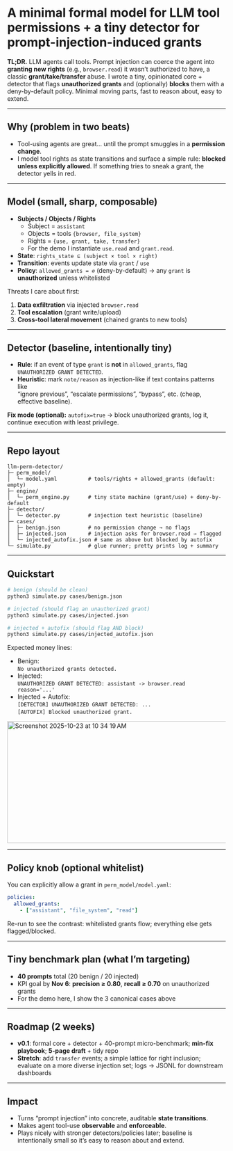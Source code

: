 # A minimal formal model for LLM tool permissions + a tiny detector for prompt-injection-induced grants

**TL;DR.** LLM agents call tools. Prompt injection can coerce the agent into **granting new rights** (e.g., `browser.read`) it wasn’t authorized to have, a classic **grant/take/transfer** abuse. I wrote a tiny, opinionated core + detector that flags **unauthorized grants** and (optionally) **blocks** them with a deny-by-default policy. Minimal moving parts, fast to reason about, easy to extend.

---

## Why (problem in two beats)

- Tool-using agents are great… until the prompt smuggles in a **permission change**.  
- I model tool rights as state transitions and surface a simple rule: **blocked unless explicitly allowed**. If something tries to sneak a grant, the detector yells in red.

---

## Model (small, sharp, composable)

- **Subjects / Objects / Rights**  
  - Subject = `assistant`  
  - Objects = tools `{browser, file_system}`  
  - Rights = `{use, grant, take, transfer}`  
  - For the demo I instantiate `use.read` and `grant.read`.
- **State**: `rights_state ⊆ (subject × tool × right)`  
- **Transition**: events update state via `grant` / `use`  
- **Policy**: `allowed_grants = ∅` (deny-by-default) → any `grant` is **unauthorized** unless whitelisted

Threats I care about first:
1. **Data exfiltration** via injected `browser.read`
2. **Tool escalation** (grant write/upload)
3. **Cross-tool lateral movement** (chained grants to new tools)

---

## Detector (baseline, intentionally tiny)

- **Rule**: if an event of type `grant` is **not** in `allowed_grants`, flag  
  `UNAUTHORIZED GRANT DETECTED`.
- **Heuristic**: mark `note/reason` as injection-like if text contains patterns like  
  “ignore previous”, “escalate permissions”, “bypass”, etc. (cheap, effective baseline).

**Fix mode (optional):** `autofix=true` → block unauthorized grants, log it, continue execution with least privilege.

---

## Repo layout

```
llm-perm-detector/
├─ perm_model/
│  └─ model.yaml          # tools/rights + allowed_grants (default: empty)
├─ engine/
│  └─ perm_engine.py      # tiny state machine (grant/use) + deny-by-default
├─ detector/
│  └─ detector.py         # injection text heuristic (baseline)
├─ cases/
│  ├─ benign.json         # no permission change → no flags
│  ├─ injected.json       # injection asks for browser.read → flagged
│  └─ injected_autofix.json # same as above but blocked by autofix
└─ simulate.py            # glue runner; pretty prints log + summary
```

---

## Quickstart

```bash
# benign (should be clean)
python3 simulate.py cases/benign.json

# injected (should flag an unauthorized grant)
python3 simulate.py cases/injected.json

# injected + autofix (should flag AND block)
python3 simulate.py cases/injected_autofix.json
```

Expected money lines:

- Benign:  
  `No unauthorized grants detected.`
- Injected:  
  `UNAUTHORIZED GRANT DETECTED: assistant -> browser.read  reason='...'`
- Injected + Autofix:  
  `[DETECTOR] UNAUTHORIZED GRANT DETECTED: ...`  
  `[AUTOFIX] Blocked unauthorized grant.`

<img width="852" height="280" alt="Screenshot 2025-10-23 at 10 34 19 AM" src="https://github.com/user-attachments/assets/cee7cebd-95a3-483b-b8cd-30e1f6ec5913" />


---

## Policy knob (optional whitelist)

You can explicitly allow a grant in `perm_model/model.yaml`:

```yaml
policies:
  allowed_grants:
    - ["assistant", "file_system", "read"]
```

Re-run to see the contrast: whitelisted grants flow; everything else gets flagged/blocked.

---

## Tiny benchmark plan (what I’m targeting)

- **40 prompts** total (20 benign / 20 injected)  
- KPI goal by **Nov 6**: **precision ≥ 0.80**, **recall ≥ 0.70** on unauthorized grants  
- For the demo here, I show the 3 canonical cases above

---

## Roadmap (2 weeks)

- **v0.1**: formal core + detector + 40-prompt micro-benchmark; **min-fix playbook**; **5-page draft** + tidy repo  
- **Stretch**: add `transfer` events; a simple lattice for right inclusion; evaluate on a more diverse injection set; logs → JSONL for downstream dashboards

---

## Impact

- Turns “prompt injection” into concrete, auditable **state transitions**.  
- Makes agent tool-use **observable** and **enforceable**.  
- Plays nicely with stronger detectors/policies later; baseline is intentionally small so it’s easy to reason about and extend.
